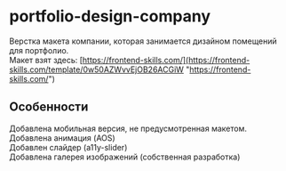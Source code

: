 # portfolio-design-company
Верстка макета компании, которая занимается дизайном помещений для портфолио.  
Макет взят здесь: [https://frontend-skills.com/](https://frontend-skills.com/template/0w50AZWvvEjOB26ACGiW "https://frontend-skills.com/")

## Особенности
Добавлена мобильная версия, не предусмотренная макетом.  
Добавлена анимация (AOS)  
Добавлен слайдер (a11y-slider)  
Добавлена галерея изображений (собственная разработка)  
